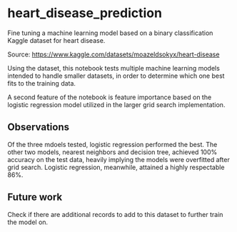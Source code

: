 # heart_disease_prediction

Fine tuning a machine learning model based on a binary classification Kaggle dataset for heart disease.

Source: https://www.kaggle.com/datasets/moazeldsokyx/heart-disease

Using the dataset, this notebook tests multiple machine learning models intended to handle smaller datasets, in order to determine which one best fits to the training data.

A second feature of the notebook is feature importance based on the logistic regression model utilized in the larger grid search implementation.

## Observations

Of the three mdoels tested, logistic regression performed the best. The other two models, nearest neighbors and decision tree, achieved 100% accuracy on the test data, heavily implying the models were overfitted after grid search. Logistic regression, meanwhile, attained a highly respectable 86%.

## Future work

Check if there are additional records to add to this dataset to further train the model on.